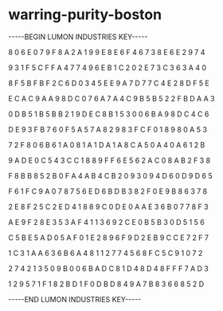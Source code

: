 # warring-purity-boston

-----BEGIN LUMON INDUSTRIES KEY-----

8 0 6 E 0 7 9 F 8 A 2 A 1 9 9 E 8 E 6 F 4 6 7 3 8 E 6 E 2 9 7 4

9 3 1 F 5 C F F A 4 7 7 4 9 6 E B 1 C 2 0 2 E 7 3 C 3 6 3 A 4 0

8 F 5 B F B F 2 C 6 D 0 3 4 5 E E 9 A 7 D 7 7 C 4 E 2 8 D F 5 E

E C A C 9 A A 9 8 D C 0 7 6 A 7 A 4 C 9 B 5 B 5 2 2 F B D A A 3

0 D B 5 1 B 5 B B 2 1 9 D E C 8 B 1 5 3 0 0 6 B A 9 8 D C 4 C 6

D E 9 3 F B 7 6 0 F 5 A 5 7 A 8 2 9 8 3 F C F 0 1 8 9 8 0 A 5 3

7 2 F 8 0 6 B 6 1 A 0 8 1 A 1 D A 1 A 8 C A 5 0 A 4 0 A 6 1 2 B

9 A D E 0 C 5 4 3 C C 1 8 8 9 F F 6 E 5 6 2 A C 0 8 A B 2 F 3 8

F 8 B B 8 5 2 B 0 F A 4 A B 4 C B 2 0 9 3 0 9 4 D 6 0 D 9 D 6 5

F 6 1 F C 9 A 0 7 8 7 5 6 E D 6 B D B 3 8 2 F 0 E 9 B 8 6 3 7 8

2 E 8 F 2 5 C 2 E D 4 1 8 8 9 C 0 D E 0 A A E 3 6 B 0 7 7 8 F 3

A E 9 F 2 8 E 3 5 3 A F 4 1 1 3 6 9 2 C E 0 B 5 B 3 0 D 5 1 5 6

C 5 B E 5 A D 0 5 A F 0 1 E 2 8 9 6 F 9 D 2 E B 9 C C E 7 2 F 7

1 C 3 1 A A 6 3 6 B 6 A 4 8 1 1 2 7 7 4 5 6 8 F C 5 C 9 1 0 7 2

2 7 4 2 1 3 5 0 9 B 0 0 6 B A D C 8 1 D 4 8 D 4 8 F F F 7 A D 3

1 2 9 5 7 1 F 1 8 2 B D 1 F 0 D B D 8 4 9 A 7 B 8 3 6 6 8 5 2 D

-----END LUMON INDUSTRIES KEY-----

